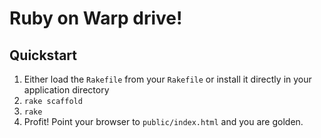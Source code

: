 Ruby on Warp drive!
===================

Quickstart
----------

1. Either load the `Rakefile` from your `Rakefile` or install it directly in your application directory
2. `rake scaffold`
3. `rake`
4. Profit! Point your browser to `public/index.html` and you are golden.
